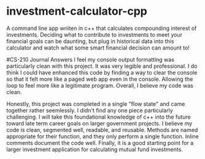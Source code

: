 # investment-calculator-cpp
A command line app wriiten in c++ that calculates compounding interest of investments. Deciding what to contribute to investments to meet your financial goals can be daunting, but plug in historical data into this calculator and watch what some smart financial decision can amount to!

#CS-210 Journal Answers
I feel my console output formatting was particularly clean with this project. It was very legible and professional. I do think I could have enhanced this code by finding a way to clear the console so that it felt more like a paged web app even in the console. Allowing the loop to feel more like a legitimate program. Overall, I believe my code was clean.

Honestly, this project was completed in a single "flow state" and came together rather seemlessly. I didn't find any one piece particularly challenging. I will take this foundational knowledge of c++ into the future toward late term career goals on larger government projects. I believe my code is clean, segmented well, readable, and reusable. Methods are named appropriate for their function, and they only perform a single function. Inline comments document the code well. Finally, it is a good starting point for a larger investment application for calculating mutual fund investments.
